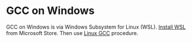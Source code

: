 # GCC on Windows

GCC on Windows is via Windows Subsystem for Linux (WSL).
[Install WSL](https://www.microsoft.com/store/productId/9P9TQF7MRM4R)
from Microsoft Store.
Then use [Linux GCC](./Linux_gcc.md) procedure.
